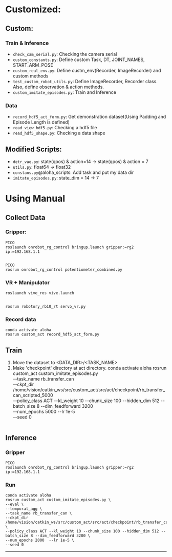 # Customized:
## Custom:
### Train & Inference
- ``check_cam_serial.py``: Checking the camera serial
- ``custom_constants.py``: Define custom Task, DT, JOINT_NAMES, START_ARM_POSE
- ``custom_real_env.py``: Define custm_env(Recorder, ImageRecorder) and custom methods
- ``test_custom_robot_utils.py``: Define ImageRecorder, Recorder class. Also, define observation & action methods.
- `custom_imitate_episodes.py`: Train and Inference
### Data
- ``record_hdf5_act_form.py``: Get demonstration dataset(Using Padding and Episode Length is defined)
- ``read_view_hdf5.py``: Checking a hdf5 file
- ``read_hdf5_shape.py``: Checking a data shape

## Modified Scripts:
- ``detr_vae.py``: state(qpos) & action=14 -> state(qpos) & action = 7
- ``utils.py``: float64 -> float32
- ``constans.py``@aloha_scripts: Add task and put my data dir
- ``imitate_episodes.py``: state_dim = 14 -> 7

# Using Manual
## Collect Data
### Gripper: 
    PICO
    roslaunch onrobot_rg_control bringup.launch gripper:=rg2 ip:=192.168.1.1


    PICO
    rosrun onrobot_rg_control potentiometer_combined.py
### VR + Manipulator 
    roslaunch vive_ros vive.launch


    rosrun robotory_rb10_rt servo_vr.py
### Record data

    conda activate aloha
    rosrun custom_act record_hdf5_act_form.py

## Train
1. Move the dataset to <DATA_DIR>/<TASK_NAME>
2. Make 'checkpoint' directory at act directory.
    conda activate aloha
    rosrun custom_act custom_imitate_episodes.py \
    --task_name rb_transfer_can \
    --ckpt_dir /home/vision/catkin_ws/src/custom_act/src/act/checkpoint/rb_transfer_can_scripted_5000 \
    --policy_class ACT --kl_weight 10 --chunk_size 100 --hidden_dim 512 --batch_size 8 --dim_feedforward 3200 \
    --num_epochs 5000  --lr 1e-5 \
    --seed 0
    ```

## Inference
### Gripper
    PICO
    roslaunch onrobot_rg_control bringup.launch gripper:=rg2 ip:=192.168.1.1

### Run
    conda activate aloha
    rosrun custom_act custom_imitate_episodes.py \
    --eval \
    --temporal_agg \
    --task_name rb_transfer_can \
    --ckpt_dir /home/vision/catkin_ws/src/custom_act/src/act/checkpoint/rb_transfer_can_scripted \
    --policy_class ACT --kl_weight 10 --chunk_size 100 --hidden_dim 512 --batch_size 8 --dim_feedforward 3200 \
    --num_epochs 2000  --lr 1e-5 \
    --seed 0

---